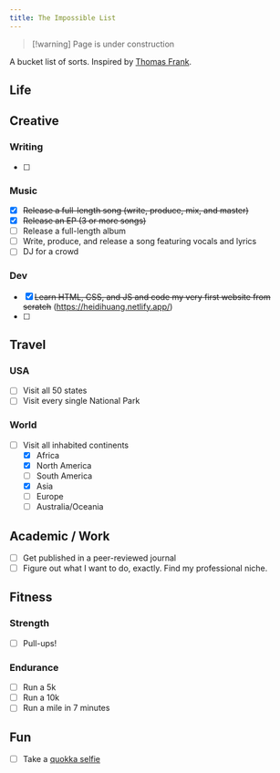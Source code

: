 ```yaml
---
title: The Impossible List
---
```

>[!warning] Page is under construction

A bucket list of sorts. Inspired by [Thomas Frank](https://collegeinfogeek.com/about/meet-the-author/my-impossible-list/). 
## Life

## Creative
### Writing
- [ ] 
### Music
- [x] ~~Release a full-length song (write, produce, mix, and master)~~
- [x] ~~Release an EP (3 or more songs)~~
- [ ] Release a full-length album 
- [ ] Write, produce, and release a song featuring vocals and lyrics
- [ ] DJ for a crowd
### Dev
- [x] ~~Learn HTML, CSS, and JS and code my very first website from scratch~~ (https://heidihuang.netlify.app/)
- [ ] 
## Travel
### USA
- [ ] Visit all 50 states
- [ ] Visit every single National Park 
### World
- [ ] Visit all inhabited continents
	- [x] Africa
	- [x] North America
	- [ ] South America
	- [x] Asia
	- [ ] Europe
	- [ ] Australia/Oceania

## Academic / Work
- [ ] Get published in a peer-reviewed journal
- [ ] Figure out what I want to do, exactly. Find my professional niche.
## Fitness
### Strength
- [ ] Pull-ups!
### Endurance
- [ ] Run a 5k
- [ ] Run a 10k
- [ ] Run a mile in 7 minutes
## Fun
- [ ] Take a [quokka selfie](https://www.google.com/search?q=quokka+selfie&oq=quokka+selfie&aqs=chrome.0.69i59.1083j0j1&sourceid=chrome&ie=UTF-8&bshm=rimc/1)
